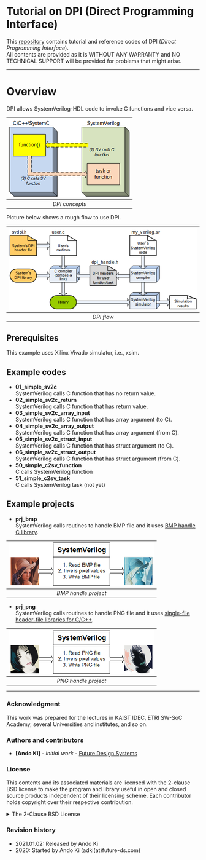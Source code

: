 # Tutorial on DPI (Direct Programming Interface)
This <a href="https://github.com/adki/DPI_Tutorial" target="_blank">repository</a>
contains tutorial and reference codes of DPI (*Direct Programming Interface*).<br>
All contents are provided as it is WITHOUT ANY WARRANTY and NO TECHNICAL SUPPORT will be provided for problems
that might arise.

---
# Overview<a name="overview"></a>
DPI allows SystemVerilog-HDL code to invoke C functions and vice versa.

| ![DPI concepts](slides/images/dpi_concepts.png) |
|:---:|
| *DPI concepts* |

Picture below shows a rough flow to use DPI.

| ![DPI flow](slides/images/dpi_flow.png) |
|:---:|
| *DPI flow* |

## Prerequisites<a name="prerequisites"></a>
This example uses Xilinx Vivado simulator, i.e., xsim.

## Example codes<a name="examples"></a>

* **01_simple_sv2c**<br>               SystemVerilog calls C function that has no return value.
* **02_simple_sv2c_return**<br>        SystemVerilog calls C function that has return value.
* **03_simple_sv2c_array_input**<br>   SystemVerilog calls C function that has array argument (to C).
* **04_simple_sv2c_array_output**<br>  SystemVerilog calls C function that has array argument (from C).
* **05_simple_sv2c_struct_input**<br>  SystemVerilog calls C function that has struct argument (to C).
* **06_simple_sv2c_struct_output**<br> SystemVerilog calls C function that has struct argument (from C).
* **50_simple_c2sv_function**<br>      C calls SystemVerilog function
* **51_simple_c2sv_task**<br>          C calls SystemVerilog task (not yet)

## Example projects<a name="projects"></a>

* **prj_bmp**<br>
SystemVerilog calls routines to handle BMP file and it uses
<a href="https://github.com/adki/BmpHandle" target="_blank">BMP handle C library</a>.

| ![BMP handle project](slides/images/prj_bmp.png) |
|:---:|
| *BMP handle project* |

* **prj_png**<br>
SystemVerilog calls routines to handle PNG file and it uses
<a href="https://stb.handmade.network" target="_blank">single-file header-file libraries for C/C++</a>.

| ![PNG handle project](slides/images/prj_png.png) |
|:---:|
| *PNG handle project* |

---
### Acknowledgment<a name="acknowledgment"></a>
This work was prepared for the lectures 
in KAIST IDEC, ETRI SW-SoC Academy, several Universities and institutes, and so on.

### Authors and contributors<a name="authors_and_contributors"></a>
* **[Ando Ki]** - *Initial work* - <a href="http://www.future-ds.com" target="_blank">Future Design Systems</a>

### License<a name="license"></a>
This contents and its associated materials are licensed with
the 2-clause BSD license to make the program and library useful in open and
closed source products independent of their licensing scheme.
Each contributor holds copyright over their respective contribution.

<details><summary>The 2-Clause BSD License</summary>
Copyright 2020-2021 Future Design Systems (http:://www.future-ds.com)

Redistribution and use in source and binary forms, with or without modification, are permitted provided that the following conditions are met:

1. Redistributions of source code must retain the above copyright notice, this list of conditions and the following disclaimer.

2. Redistributions in binary form must reproduce the above copyright notice, this list of conditions and the following disclaimer in the documentation and/or other materials provided with the distribution.

THIS SOFTWARE IS PROVIDED BY THE COPYRIGHT HOLDERS AND CONTRIBUTORS "AS IS" AND ANY EXPRESS OR IMPLIED WARRANTIES, INCLUDING, BUT NOT LIMITED TO, THE IMPLIED WARRANTIES OF MERCHANTABILITY AND FITNESS FOR A PARTICULAR PURPOSE ARE DISCLAIMED. IN NO EVENT SHALL THE COPYRIGHT HOLDER OR CONTRIBUTORS BE LIABLE FOR ANY DIRECT, INDIRECT, INCIDENTAL, SPECIAL, EXEMPLARY, OR CONSEQUENTIAL DAMAGES (INCLUDING, BUT NOT LIMITED TO, PROCUREMENT OF SUBSTITUTE GOODS OR SERVICES; LOSS OF USE, DATA, OR PROFITS; OR BUSINESS INTERRUPTION) HOWEVER CAUSED AND ON ANY THEORY OF LIABILITY, WHETHER IN CONTRACT, STRICT LIABILITY, OR TORT (INCLUDING NEGLIGENCE OR OTHERWISE) ARISING IN ANY WAY OUT OF THE USE OF THIS SOFTWARE, EVEN IF ADVISED OF THE POSSIBILITY OF SUCH DAMAGE.
</details>

### Revision history<a name="revision_history"></a>
* 2021.01.02: Released by Ando Ki
* 2020: Started by Ando Ki (adki(at)future-ds.com)
